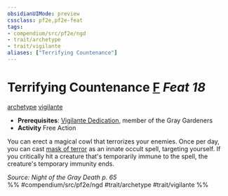 ```yaml
---
obsidianUIMode: preview
cssclass: pf2e,pf2e-feat
tags:
- compendium/src/pf2e/ngd
- trait/archetype
- trait/vigilante
aliases: ["Terrifying Countenance"]
---
```

# Terrifying Countenance  [F](/rules/core-rulebook/chapter-9-playing-the-game.md#Actions "Free Action") *Feat 18*  
[archetype](/rules/traits/archetype.md)  [vigilante](/rules/traits/vigilante-apg.md)  

- **Prerequisites**: [Vigilante Dedication](/compendium/feats/vigilante-dedication-apg.md), member of the Gray Gardeners
- **Activity** Free Action

You can erect a magical cowl that terrorizes your enemies. Once per day, you can cast [mask of terror](/compendium/spells/mask-of-terror.md) as an innate occult spell, targeting yourself. If you critically hit a creature that's temporarily immune to the spell, the creature's temporary immunity ends.

*Source: Night of the Gray Death p. 65*  
%% #compendium/src/pf2e/ngd #trait/archetype #trait/vigilante %%